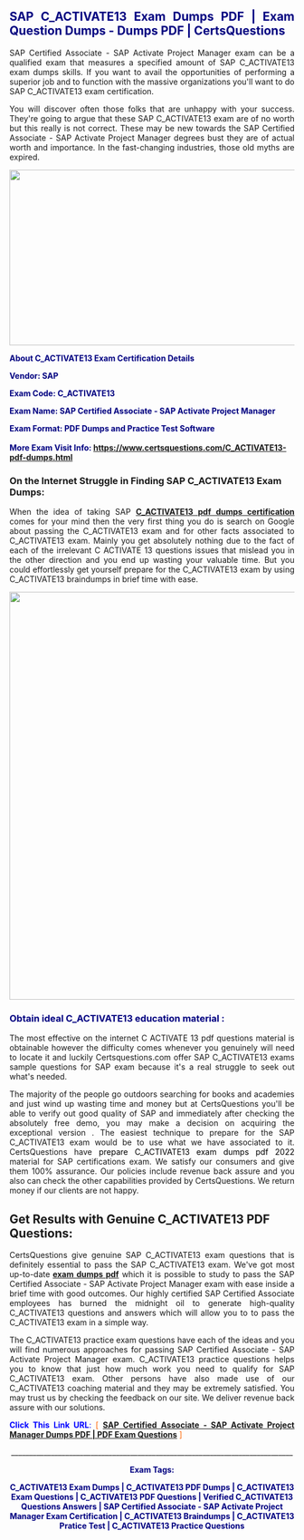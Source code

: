 <h2 style="text-align: justify;"><span style="color: #000080;">SAP C_ACTIVATE13 Exam Dumps PDF | Exam Question Dumps - Dumps PDF | CertsQuestions</span></h2>
<p style="text-align: justify;">SAP Certified Associate - SAP Activate Project Manager exam can be a qualified exam that measures a specified amount of SAP  C_ACTIVATE13 exam dumps skills. If you want to avail the opportunities of performing a superior job and to function with the massive organizations you'll want to do SAP C_ACTIVATE13 exam certification.</p>
<p style="text-align: justify;">You will discover often those folks that are unhappy with your success. They're going to argue that these SAP  C_ACTIVATE13 exam are of no worth but this really is not correct. These may be new towards the SAP Certified Associate - SAP Activate Project Manager degrees bust they are of actual worth and importance. In the fast-changing industries, those old myths are expired.</p>
<p><img style="display: block; margin-left: auto; margin-right: auto;" src="https://i.imgur.com/eaP4ae9.png" width="840" height="310" /></p>
<p><span style="color: #000080;"><strong>About C_ACTIVATE13 Exam Certification Details</strong></span></p>
<p><span style="color: #000080;"><strong>Vendor: SAP<br /></strong></span></p>
<p><span style="color: #000080;"><strong>Exam Code: C_ACTIVATE13</strong></span></p>
<p><span style="color: #000080;"><strong>Exam Name: SAP Certified Associate - SAP Activate Project Manager</strong></span></p>
<p><span style="color: #000080;"><strong>Exam Format: PDF Dumps and Practice Test Software<br /><br />More Exam Visit Info: <span style="color: #ff6600;"><a href="https://www.certsquestions.com/C_ACTIVATE13-pdf-dumps.html">https://www.certsquestions.com/C_ACTIVATE13-pdf-dumps.html</a></span></strong></span></p>
<h3>On the Internet Struggle in Finding SAP C_ACTIVATE13 Exam Dumps:</h3>
<p style="text-align: justify;">When the idea of taking SAP <a href="https://www.certsquestions.com/C_ACTIVATE13-pdf-dumps.html"><strong> C_ACTIVATE13 pdf dumps certification</strong></a> comes for your mind then the very first thing you do is search on Google about passing the C_ACTIVATE13 exam and for other facts associated to C_ACTIVATE13 exam. Mainly you get absolutely nothing due to the fact of each of the irrelevant C ACTIVATE 13 questions issues that mislead you in the other direction and you end up wasting your valuable time. But you could effortlessly get yourself prepare for the C_ACTIVATE13 exam by using C_ACTIVATE13 braindumps in brief time with ease.</p>
<p><a href="https://www.certsquestions.com/C_ACTIVATE13-pdf-dumps.html"><img style="display: block; margin-left: auto; margin-right: auto;" src="https://i.imgur.com/pxhoKQ2.png" width="720" /></a></p>
<h3><span style="color: #000080;">Obtain ideal  C_ACTIVATE13 education material :</span></h3>
<p style="text-align: justify;">The most effective on the internet C ACTIVATE 13 pdf questions material is obtainable however the difficulty comes whenever you genuinely will need to locate it and luckily Certsquestions.com offer SAP C_ACTIVATE13 exams sample questions for SAP  exam because it's a real struggle to seek out what's needed.</p>
<p style="text-align: justify;">The majority of the people go outdoors searching for books and academies and just wind up wasting time and money but at CertsQuestions you'll be able to verify out good quality of SAP  and immediately after checking the absolutely free demo, you may make a decision on acquiring the exceptional version . The easiest technique to prepare for the SAP C_ACTIVATE13 exam would be to use what we have associated to it. CertsQuestions have <span style="color: #000000;">prepare C_ACTIVATE13 exam dumps pdf 2022</span> material for SAP certifications exam. We satisfy our consumers and give them 100% assurance. Our policies include revenue back assure and you also can check the other capabilities provided by CertsQuestions. We return money if our clients are not happy.</p>
<h2>Get Results with Genuine C_ACTIVATE13 PDF Questions:</h2>
<p style="text-align: justify;">CertsQuestions give genuine SAP C_ACTIVATE13 exam questions that is definitely essential to pass the SAP  C_ACTIVATE13 exam. We've got most up-to-date<strong>&nbsp;<a href="https://www.certsquestions.com/">exam dumps pdf</a></strong>&nbsp;which it is possible to study to pass the SAP Certified Associate - SAP Activate Project Manager exam with ease inside a brief time with good outcomes. Our highly certified SAP Certified Associate employees has burned the midnight oil to generate high-quality C_ACTIVATE13 questions and answers which will allow you to to pass the C_ACTIVATE13 exam in a simple way.</p>
<p style="text-align: justify;">The C_ACTIVATE13 practice exam questions have each of the ideas and you will find numerous approaches for passing SAP Certified Associate - SAP Activate Project Manager exam. C_ACTIVATE13 practice questions helps you to know that just how much work you need to qualify for SAP  C_ACTIVATE13 exam. Other persons have also made use of our C_ACTIVATE13 coaching material and they may be extremely satisfied. You may trust us by checking the feedback on our site. We deliver revenue back assure with our solutions.</p>
<p style="text-align: justify;"><span style="color: #0000ff;"><strong>Click This Link URL</strong>:</span> <span style="color: #ff6600;">[ <strong><a href="https://www.certsquestions.com/sap-certified-associate-certification.html">SAP Certified Associate - SAP Activate Project Manager Dumps PDF | PDF Exam Questions</a></strong> ]</span></p>
<p style="text-align: center;">______________________________________________________________________________</p>
<p style="text-align: center;"><span style="color: #000080;"><strong>Exam Tags:</strong></span></p>
<p style="text-align: center;"><span style="color: #000080;"><strong>C_ACTIVATE13 Exam Dumps | C_ACTIVATE13 PDF Dumps | C_ACTIVATE13 Exam Questions | C_ACTIVATE13 PDF Questions | Verified C_ACTIVATE13 Questions Answers | SAP Certified Associate - SAP Activate Project Manager Exam Certification | C_ACTIVATE13 Braindumps | C_ACTIVATE13 Pratice Test | C_ACTIVATE13 Practice Questions</strong></span></p>
